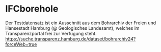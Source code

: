 # IFCborehole

Der Testdatensatz ist ein Ausschnitt aus dem Bohrarchiv der Freien und Hansestadt Hamburg (@ Geologisches Landesamt), welches im Transparenzportal frei zur Verfügung steht.
https://suche.transparenz.hamburg.de/dataset/bohrarchiv24?forceWeb=true
